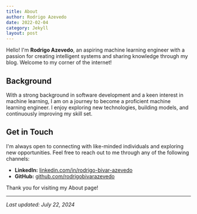 ```yaml
---
title: About
author: Rodrigo Azevedo
date: 2022-02-04
category: Jekyll
layout: post
---
```


Hello! I'm **Rodrigo Azevedo**, an aspiring machine learning engineer with a passion for creating intelligent systems and sharing knowledge through my blog. Welcome to my corner of the internet!

## Background

With a strong background in software development and a keen interest in machine learning, I am on a journey to become a proficient machine learning engineer. I enjoy exploring new technologies, building models, and continuously improving my skill set.


## Get in Touch

I'm always open to connecting with like-minded individuals and exploring new opportunities. Feel free to reach out to me through any of the following channels:

- **LinkedIn:** [linkedin.com/in/rodrigo-bivar-azevedo](https://www.linkedin.com/in/rodrigo-bivar-azevedo/)
- **GitHub:** [github.com/rodrigobivarazevedo](https://github.com/rodrigobivarazevedo)


Thank you for visiting my About page!

---

*Last updated: July 22, 2024*
